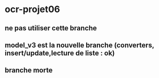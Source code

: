 # ocr-projet06
## ne pas utiliser cette branche
## model_v3 est la nouvelle branche (converters, insert/update,lecture de liste : ok)
## branche morte



